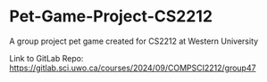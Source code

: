 # Pet-Game-Project-CS2212
A group project pet game created for CS2212 at Western University

Link to GitLab Repo:
https://gitlab.sci.uwo.ca/courses/2024/09/COMPSCI2212/group47
